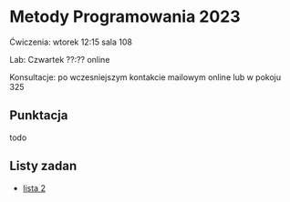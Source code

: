 # Metody Programowania 2023
Ćwiczenia: wtorek 12:15 sala 108

Lab: Czwartek ??:?? online

Konsultacje: po wczesniejszym kontakcie mailowym online lub w pokoju 325

## Punktacja
todo

## Listy zadan
- [lista 2](https://hackmd.io/@ZDNX8BeERvif7pTrDSVEgw/SklkKtN1n)
